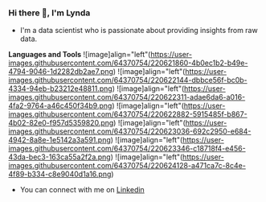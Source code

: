 ### Hi there 👋, I'm Lynda

- I'm a data scientist who is passionate about providing insights from raw data.

**Languages and Tools** 
 ![image]align="left"(https://user-images.githubusercontent.com/64370754/220621860-4b0ec1b2-b49e-4794-9046-1d2282db2ae7.png)
 ![image]align="left"(https://user-images.githubusercontent.com/64370754/220622144-dbbce56f-bc0b-4334-94eb-b23212e48811.png)
 ![image]align="left"(https://user-images.githubusercontent.com/64370754/220622311-adae6da6-a016-4fa2-9764-a46c450f34b9.png)
 ![image]align="left"(https://user-images.githubusercontent.com/64370754/220622882-5915485f-b867-4b02-82e0-f957d5359820.png)
 ![image]align="left"(https://user-images.githubusercontent.com/64370754/220623036-692c2950-e684-4942-8a8e-1e5142a3a591.png)
 ![image]align="left"(https://user-images.githubusercontent.com/64370754/220623346-c18718f4-e456-43da-bec3-163ca55a2f2a.png)
 ![image]align="left"(https://user-images.githubusercontent.com/64370754/220624128-a471ca7c-8c4e-4f89-b334-c8e9040d1a16.png)



- You can connect with me on <a href="https://www.linkedin.com/in/lynda-wainaina/">Linkedin</a>
